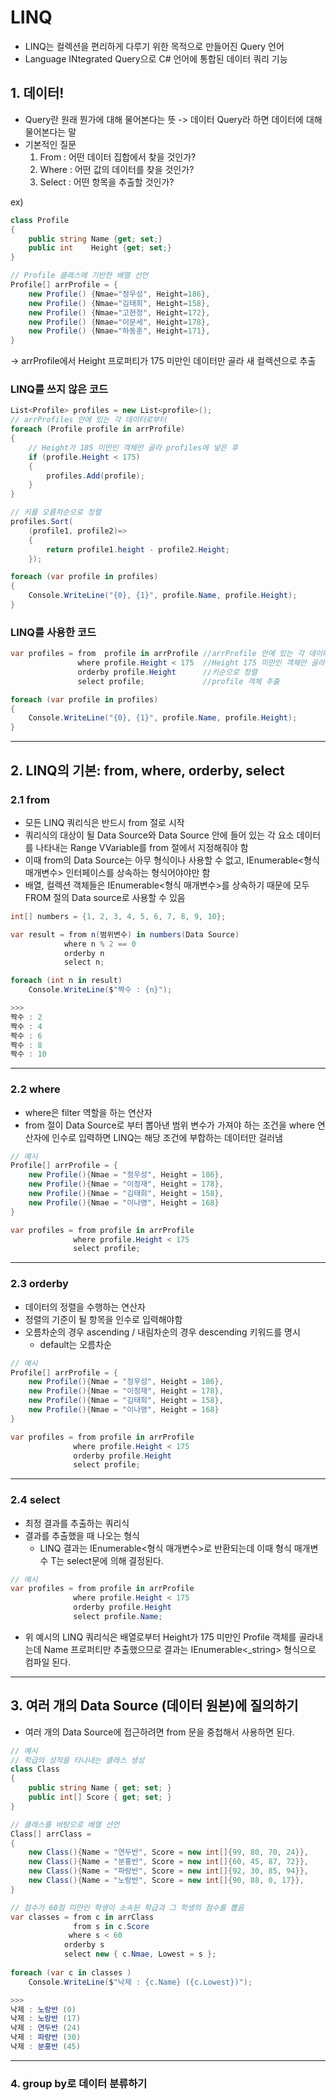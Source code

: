 # LINQ 
- LINQ는 컬렉션을 편리하게 다루기 위한 목적으로 만들어진 Query 언어
- Language INtegrated Query으로 C# 언어에 통합된 데이터 쿼리 기능 
## 1. 데이터! 
- Query란 원래 뭔가에 대해 물어본다는 뜻 -> 데이터 Query라 하면 데이터에 대해 물어본다는 말 
- 기본적인 질문
    1. From : 어떤 데이터 집합에서 찾을 것인가?
    2. Where : 어떤 값의 데이터를 찾을 것인가?
    3. Select : 어떤 항목을 추출할 것인가?

ex) 
```cs
class Profile 
{
    public string Name {get; set;}
    public int    Height {get; set;}
} 

// Profile 클래스에 기반한 배열 선언
Profile[] arrProfile = {
    new Profile() {Nmae="정우성", Height=186},    
    new Profile() {Nmae="김태희", Height=158},    
    new Profile() {Nmae="고현정", Height=172},    
    new Profile() {Nmae="이문세", Height=178},    
    new Profile() {Nmae="하동훈", Height=171},    
}
```
-> arrProfile에서 Height 프로퍼티가 175 미만인 데이터만 골라 새 컬렉션으로 추출 

### LINQ를 쓰지 않은 코드 
```cs
List<Profile> profiles = new List<profile>();
// arrProfiles 안에 있는 각 데이터로부터
foreach (Profile profile in arrProfile) 
{
    // Height가 185 미만인 객체만 골라 profiles에 넣은 후 
    if (profile.Height < 175)
    {
        profiles.Add(profile);
    }
}

// 키를 오름차순으로 정렬
profiles.Sort(
    (profile1, profile2)=>
    {
        return profile1.height - profile2.Height;
    });

foreach (var profile in profiles)
{
    Console.WriteLine("{0}, {1}", profile.Name, profile.Height);
}
```
### LINQ를 사용한 코드 
```cs
var profiles = from  profile in arrProfile //arrProfile 안에 있는 각 데이터로 부터
               where profile.Height < 175  //Height 175 미만인 객체만 골라
               orderby profile.Height      //키순으로 정렬
               select profile;             //profile 객체 추출

foreach (var profile in profiles)
{
    Console.WriteLine("{0}, {1}", profile.Name, profile.Height);
}
``` 
---
## 2. LINQ의 기본: from, where, orderby, select 
### 2.1 from
- 모든 LINQ 쿼리식은 반드시 from 절로 시작 
- 쿼리식의 대상이 될 Data Source와 Data Source 안에 들어 있는 각 요소 데이터를 나타내는 Range VVariable를 from 절에서 지정해줘야 함 
- 이때 from의 Data Source는 아무 형식이나 사용할 수 없고, IEnumerable<형식 매개변수> 인터페이스를 상속하는 형식어야야만 함
- 배열, 컬렉션 객체들은 IEnumerable<형식 매개변수>를 상속하기 때문에 모두 FROM 절의 Data source로 사용할 수 있음
```cs
int[] numbers = {1, 2, 3, 4, 5, 6, 7, 8, 9, 10};

var result = from n(범위변수) in numbers(Data Source)
            where n % 2 == 0
            orderby n 
            select n;

foreach (int n in result)
    Console.WriteLine($"짝수 : {n}");

>>>
짝수 : 2 
짝수 : 4 
짝수 : 6 
짝수 : 8
짝수 : 10 
```
---
### 2.2 where 
- where은 filter 역할을 하는 연산자 
- from 절이 Data Source로 부터 뽑아낸 범위 변수가 가져야 하는 조건을 where 연산자에 인수로 입력하면 LINQ는 해당 조건에 부합하는 데이터만 걸러냄 
```cs 
// 예시 
Profile[] arrProfile = {
    new Profile(){Nmae = "정우성", Height = 186},
    new Profile(){Nmae = "이정재", Height = 178},
    new Profile(){Nmae = "김태희", Height = 158},
    new Profile(){Nmae = "이나영", Height = 168}
}

var profiles = from profile in arrProfile 
              where profile.Height < 175
              select profile;
```
---
### 2.3 orderby
- 데이터의 정렬을 수행하는 연산자 
- 정렬의 기준이 될 항목을 인수로 입력해야함
- 오름차순의 경우 ascending / 내림차순의 경우 descending 키워드를 명시
  - default는 오름차순 
```cs 
// 예시
Profile[] arrProfile = {
    new Profile(){Nmae = "정우성", Height = 186},
    new Profile(){Nmae = "이정재", Height = 178},
    new Profile(){Nmae = "김태희", Height = 158},
    new Profile(){Nmae = "이나영", Height = 168}
}

var profiles = from profile in arrProfile 
              where profile.Height < 175
              orderby profile.Height
              select profile;
```
--- 
### 2.4 select 
- 최정 결과를 추출하는 쿼리식 
- 결과를 추출했을 때 나오는 형식 
    - LINQ 결과는 IEnumerable<형식 매개변수>로 반환되는데 이때 형식 매개변수 T는 select문에 의해 결정된다.
```cs
// 예시 
var profiles = from profile in arrProfile 
              where profile.Height < 175
              orderby profile.Height
              select profile.Name;
```
- 위 예시의 LINQ 쿼리식은 배열로부터 Height가 175 미만인 Profile 객체를 골라내는데 Name 프로퍼티만 추출했으므로 결과는 IEnumerable<_string> 형식으로 컴파일 된다.
---
## 3. 여러 개의 Data Source (데이터 원본)에 질의하기
- 여러 개의 Data Source에 접근하려면 from 문을 중첩해서 사용하면 된다.
```cs
// 예시 
// 학급의 성적을 타나내는 클래스 생성
class Class 
{
    public string Name { get; set; }
    public int[] Score { get; set; }
}

// 클래스를 바탕으로 배열 선언 
Class[] arrClass =
{
    new Class(){Name = "연두반", Score = new int[]{99, 80, 70, 24}},
    new Class(){Name = "분홍반", Score = new int[]{60, 45, 87, 72}},
    new Class(){Name = "파랑반", Score = new int[]{92, 30, 85, 94}},
    new Class(){Name = "노랑반", Score = new int[]{90, 88, 0, 17}},
}

// 점수가 60점 미만인 학생이 소속된 학급과 그 학생의 점수를 뽑음 
var classes = from c in arrClass 
              from s in c.Score 
             where s < 60
            orderby s
            select new { c.Nmae, Lowest = s };
            
foreach (var c in classes )
    Console.WriteLine($"낙제 : {c.Name} ({c.Lowest})");

>>>
낙제 : 노랑반 (0)
낙제 : 노랑반 (17)
낙제 : 연두반 (24)
낙제 : 파랑반 (30)
낙제 : 분홍반 (45)
``` 
---
### 4. group by로 데이터 분류하기 

